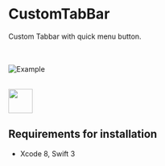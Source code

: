 # CustomTabBar

Custom Tabbar with quick menu button. 

<br><br>
![Example](gifs/tabbar.gif?v=1&s=50)
<br><br>

<img src="gifs/tabbar.gif" width="48">

## **Requirements for installation**
- Xcode 8, Swift 3
<br><br>
